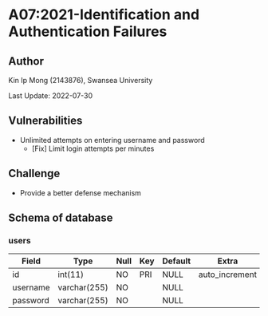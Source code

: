 # A07:2021-Identification and Authentication Failures

## Author

Kin Ip Mong (2143876), Swansea University

Last Update: 2022-07-30

## Vulnerabilities

- Unlimited attempts on entering username and password
    - [Fix] Limit login attempts per minutes

## Challenge

- Provide a better defense mechanism

## Schema of database

### users

| Field         | Type         | Null | Key | Default | Extra          |
|---------------|--------------|------|-----|---------|----------------|
| id            | int(11)      | NO   | PRI | NULL    | auto_increment |
| username      | varchar(255) | NO   |     | NULL    |                |
| password      | varchar(255) | NO   |     | NULL    |                |
